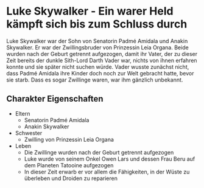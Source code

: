 # Luke Skywalker - Ein warer Held kämpft sich bis zum Schluss durch
Luke Skywalker war der Sohn von Senatorin Padmé Amidala und Anakin Skywalker. Er war der Zwillingsbruder von Prinzessin Leia Organa. Beide wurden nach der Geburt getrennt aufgezogen, damit ihr Vater, der zu dieser Zeit bereits der dunkle Sith-Lord Darth Vader war, nichts von ihnen erfahren konnte und sie später nicht suchen würde. Vader wusste zunächst nicht, dass Padmé Amidala ihre Kinder doch noch zur Welt gebracht hatte, bevor sie starb. Dass es sogar Zwillinge waren, war ihm gänzlich unbekannt.

## Charakter Eigenschaften
* Eltern
  * Senatorin Padmé Amidala
  * Anakin Skywalker
* Schwester
  * Zwilling von Prinzessin Leia Organa
* Leben
  * Die Zwillinge wurden nach der Geburt getrennt aufgezogen
  * Luke wurde von seinem Onkel Owen Lars und dessen Frau Beru auf dem Planeten Tatooine aufgezogen
  * In dieser Zeit erwarb er vor allem die Fähigkeiten, in der Wüste zu überleben und Droiden zu reparieren
